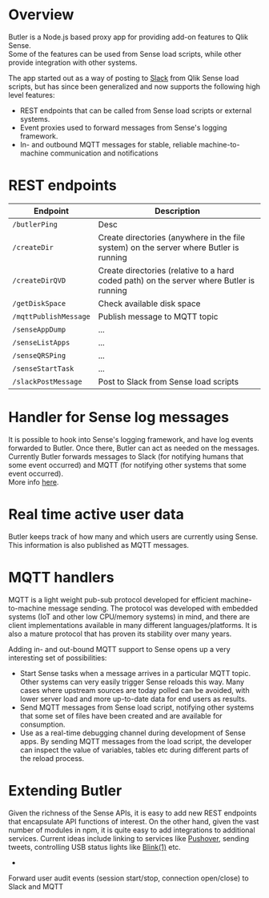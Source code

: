 # Overview

Butler is a Node.js based proxy app for providing add-on features to Qlik Sense.  
Some of the features can be used from Sense load scripts, while other provide integration with other systems.

The app started out as a way of posting to [Slack](https://slack.com/) from Qlik Sense load scripts, but has since been generalized and now supports the following high level features:


* REST endpoints that can be called from Sense load scripts or external systems.
* Event proxies used to forward messages from Sense's logging framework.
* In- and outbound MQTT messages for stable, reliable machine-to-machine communication and notifications





# REST endpoints

| Endpoint | Description |  
| -------- | ----------- |  
| `/butlerPing` | Desc |  
| `/createDir` | Create directories (anywhere in the file system) on the server where Butler is running |  
| `/createDirQVD` | Create directories (relative to a hard coded path) on the server where Butler is running |  
| `/getDiskSpace` | Check available disk space |  
| `/mqttPublishMessage` | Publish message to MQTT topic |  
| `/senseAppDump` | ... |  
| `/senseListApps` | ... |  
| `/senseQRSPing` | ... |  
| `/senseStartTask` | ... |  
| `/slackPostMessage` | Post to Slack from Sense load scripts |  


# Handler for Sense log messages
It is possible to hook into Sense's logging framework, and have log events forwarded to Butler. Once there, Butler can act as needed on the messages.  
Currently Butler forwards messages to Slack (for notifying humans that some event occurred) and MQTT (for notifying other systems that some event occurred).  
More info [here](log-events). 

# Real time active user data
Butler keeps track of how many and which users are currently using Sense. This information is also published as MQTT messages.   


# MQTT handlers
MQTT is a light weight pub-sub protocol developed for efficient machine-to-machine message sending. The protocol was developed with embedded systems (IoT and other low CPU/memory systems) in mind, and there are client implementations available in many different languages/platforms. It is also a mature protocol that has proven its stability over many years.  

Adding in- and out-bound MQTT support to Sense opens up a very interesting set of possibilities:   

* Start Sense tasks when a message arrives in a particular MQTT topic. Other systems can very easily trigger Sense reloads this way. Many cases where upstream sources are today polled can be avoided, with lower server load and more up-to-date data for end users as results.
* Send MQTT messages from Sense load script, notifying other systems that some set of files have been created and are available for consumption.
* Use as a real-time debugging channel during development of Sense apps. By sending MQTT messages from the load script, the developer can inspect the value of variables, tables etc during different parts of the reload process.


# Extending Butler
Given the richness of the Sense APIs, it is easy to add new REST endpoints that encapsulate API functions of interest.
On the other hand, given the vast number of modules in npm, it is quite easy to add integrations to additional services. Current ideas include linking to services like [Pushover](https://pushover.net/), sending tweets, controlling USB status lights like [Blink(1)](https://blink1.thingm.com/) etc.  




*
Forward user audit events (session start/stop, connection open/close) to Slack and MQTT
